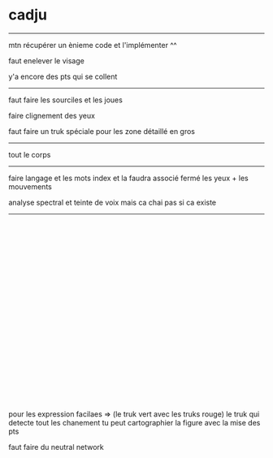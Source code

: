 # cadju


-------------------------------

mtn récupérer un ènieme code et l'implémenter ^^

faut enelever le visage 

y'a encore des pts qui se collent 

------------------------------

faut faire les sourciles et les joues

faire clignement des yeux

faut faire un truk spéciale pour les zone détaillé en gros

-----------------------------------------------

tout le corps 

-------------------------------------------

faire langage et les mots index et la faudra associé fermé les yeux + les mouvements

analyse spectral et teinte de voix mais ca chai pas si ca existe

-----------------------------


<br><br><br><br><br><br><br><br><br><br><br><br><br><br><br><br><br><br><br><br><br>


pour les expression facilaes => (le truk vert avec les truks rouge) le truk qui detecte tout les chanement tu peut cartographier la figure avec la mise des pts

faut faire du neutral network 




